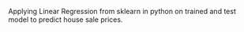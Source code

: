  Applying Linear Regression from sklearn in python on trained and test model to predict house sale prices.
